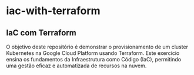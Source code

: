 # iac-with-terraform

## IaC com Terraform

O objetivo deste repositório é demonstrar o provisionamento de um cluster Kubernetes na Google Cloud Platform usando Terraform. Este exercício ensina os fundamentos da Infraestrutura como Código (IaC), permitindo uma gestão eficaz e automatizada de recursos na nuvem.
